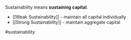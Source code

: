 Sustainability means **sustaining capital**.
- [[Weak Sustainability]] - maintain all capital individually
- [[Strong Sustainability]] - maintain aggregate capital

#sustainability 